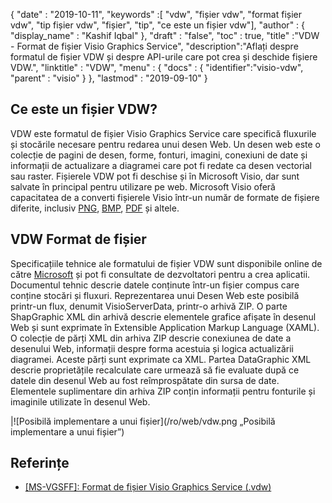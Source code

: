 {
  "date" : "2019-10-11",
  "keywords" :[ "vdw", "fișier vdw", "format fișier vdw", "tip fișier vdw", "fișier", "tip", "ce este un fișier vdw"],
  "author" : {
    "display_name" : "Kashif Iqbal"
},
  "draft" : "false",
  "toc" : true,
  "title" :"VDW - Format de fișier Visio Graphics Service",
  "description":"Aflați despre formatul de fișier VDW și despre API-urile care pot crea și deschide fișiere VDW.",
  "linktitle" : "VDW",
  "menu" : {
    "docs" : {
      "identifier":"visio-vdw",
      "parent" : "visio"
}
},
  "lastmod" : "2019-09-10"
}
## Ce este un fișier VDW?

VDW este formatul de fișier Visio Graphics Service care specifică fluxurile și stocările necesare pentru redarea unui desen Web. Un desen web este o colecție de pagini de desen, forme, fonturi, imagini, conexiuni de date și informații de actualizare a diagramei care pot fi redate ca desen vectorial sau raster. Fișierele VDW pot fi deschise și în Microsoft Visio, dar sunt salvate în principal pentru utilizare pe web. Microsoft Visio oferă capacitatea de a converti fișierele Visio într-un număr de formate de fișiere diferite, inclusiv [PNG](/ro/Image/PNG/), [BMP](/ro/image/bmp/), [PDF](/ro/pdf/) și altele.

## **VDW** Format de fișier

Specificațiile tehnice ale formatului de fișier VDW sunt disponibile online de către [Microsoft](https://msdn.microsoft.com/en-us/library/dd924076(v#office.12).aspx) și pot fi consultate de dezvoltatori pentru a crea aplicatii. Documentul tehnic descrie datele conținute într-un fișier compus care conține stocări și fluxuri. Reprezentarea unui Desen Web este posibilă printr-un flux, denumit VisioServerData, printr-o arhivă ZIP. O parte ShapGraphic XML din arhivă descrie elementele grafice afișate în desenul Web și sunt exprimate în Extensible Application Markup Language (XAML). O colecție de părți XML din arhiva ZIP descrie conexiunea de date a desenului Web, informații despre forma acestuia și logica actualizării diagramei. Aceste părți sunt exprimate ca XML. Partea DataGraphic XML descrie proprietățile recalculate care urmează să fie evaluate după ce datele din desenul Web au fost reîmprospătate din sursa de date. Elementele suplimentare din arhiva ZIP conțin informații pentru fonturile și imaginile utilizate în desenul Web.

|![Posibilă implementare a unui fișier](/ro/web/vdw.png „Posibilă implementare a unui fișier”)

## Referințe

* [[MS-VGSFF]: Format de fișier Visio Graphics Service (.vdw)](https://msdn.microsoft.com/en-us/library/dd924076(v#office.12).aspx)

